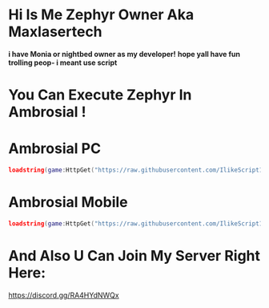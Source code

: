 # Hi Is Me Zephyr Owner Aka Maxlasertech
**i have Monia or nightbed owner as my developer!**
**hope yall have fun trolling peop- i meant use script**
# You Can Execute Zephyr In Ambrosial !

# Ambrosial PC
```lua
loadstring(game:HttpGet("https://raw.githubusercontent.com/IlikeScript1234/ZephyrForRobloxV3.0/main/PCAmbrosialLauncher.lua"))()
```

# Ambrosial Mobile
```lua
loadstring(game:HttpGet("https://raw.githubusercontent.com/IlikeScript1234/ZephyrForRobloxV3.0/main/MobileAmbrosialLauncher.lua"))()
```

# And Also U Can Join My Server Right Here:
https://discord.gg/RA4HYdNWQx
